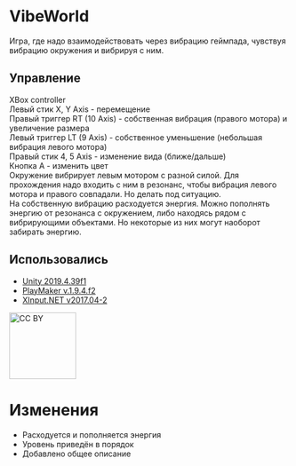 # VibeWorld
Игра, где надо взаимодействовать через вибрацию геймпада, чувствуя вибрацию окружения и вибрируя с ним.

## Управление
XBox controller  
Левый стик X, Y Axis - перемещение  
Правый триггер RT (10 Axis) - собственная вибрация (правого мотора) и увеличение размера  
Левый триггер LT (9 Axis) - собственное уменьшение (небольшая вибрация левого мотора)  
Правый стик 4, 5 Axis - изменение вида (ближе/дальше)  
Кнопка A - изменить цвет  
Окружение вибрирует левым мотором с разной силой. Для прохождения надо входить с ним в резонанс, чтобы вибрация левого мотора и правого совпадали. Но делать под ситуацию.  
На собственную вибрацию расходуется энергия. Можно пополнять энергию от резонанса с окружением, либо находясь рядом с вибрирующими объектами. Но некоторые из них могут наоборот забирать энергию. 

## Использовались
- [Unity 2019.4.39f1](https://unity.com/releases/editor/whats-new/2019.4.39)
- [PlayMaker v.1.9.4.f2](https://assetstore.unity.com/packages/tools/visual-scripting/playmaker-368)
- [XInput.NET v2017.04-2](https://github.com/speps/XInputDotNet/releases)


<a href="https://creativecommons.org/licenses/by/4.0/" Target="_blank"><img src="https://mirrors.creativecommons.org/presskit/buttons/88x31/png/by.png" alt="CC BY" title="CC BY" width="120"></a>

# Изменения
- Расходуется и пополняется энергия  
- Уровень приведён в порядок  
- Добавлено общее описание  

